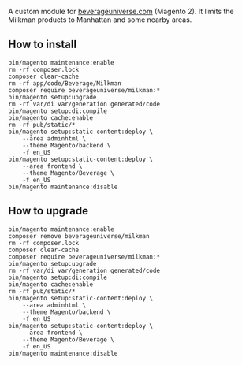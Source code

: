 A custom module for [beverageuniverse.com](https://beverageuniverse.com) (Magento 2).
It limits the Milkman products to Manhattan and some nearby areas. 

## How to install
```
bin/magento maintenance:enable
rm -rf composer.lock
composer clear-cache
rm -rf app/code/Beverage/Milkman
composer require beverageuniverse/milkman:*
bin/magento setup:upgrade
rm -rf var/di var/generation generated/code
bin/magento setup:di:compile
bin/magento cache:enable
rm -rf pub/static/*
bin/magento setup:static-content:deploy \
	--area adminhtml \
	--theme Magento/backend \
	-f en_US
bin/magento setup:static-content:deploy \
	--area frontend \
	--theme Magento/Beverage \
	-f en_US
bin/magento maintenance:disable
```

## How to upgrade
```
bin/magento maintenance:enable
composer remove beverageuniverse/milkman
rm -rf composer.lock
composer clear-cache
composer require beverageuniverse/milkman:*
bin/magento setup:upgrade
rm -rf var/di var/generation generated/code
bin/magento setup:di:compile
bin/magento cache:enable
rm -rf pub/static/*
bin/magento setup:static-content:deploy \
	--area adminhtml \
	--theme Magento/backend \
	-f en_US
bin/magento setup:static-content:deploy \
	--area frontend \
	--theme Magento/Beverage \
	-f en_US
bin/magento maintenance:disable
```
